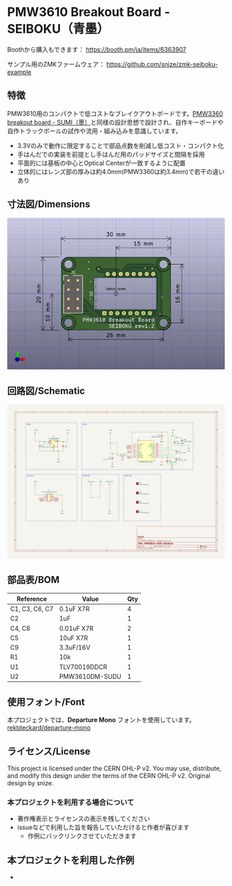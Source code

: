 # PMW3610 Breakout Board - SEIBOKU（青墨）

Boothから購入もできます： https://booth.pm/ja/items/6363907

サンプル用のZMKファームウェア： https://github.com/snize/zmk-seiboku-example

## 特徴

PMW3610用のコンパクトで低コストなブレイクアウトボードです。[PMW3360 breakout board \- SUMI（墨）](https://github.com/snize/BOB-PMW3360-SUMI)と同様の設計思想で設計され、自作キーボードや自作トラックボールの試作や流用・組み込みを意識しています。

- 3.3Vのみで動作に限定することで部品点数を削減し低コスト・コンパクト化
- 手はんだでの実装を前提とし手はんだ用のパッドサイズと間隔を採用
- 平面的には基板の中心とOptical Centerが一致するように配置
- 立体的にはレンズ部の厚みは約4.0mm(PMW3360は約3.4mm)で若干の違いあり

## 寸法図/Dimensions

![寸法図](img/BOB-PMW3610-SEIBOKU.png)

## 回路図/Schematic

![回路図](img/BOB-PMW3610-SEIBOKU.svg)

## 部品表/BOM

| Reference      | Value               | Qty |
| -------------- | ------------------- | --- |
| C1, C3, C6, C7 | 0.1uF X7R           | 4   |
| C2             | 1uF                 | 1   |
| C4, C8         | 0.01uF X7R          | 2   |
| C5             | 10uF X7R            | 1   |
| C9             | 3.3uF/16V           | 1   |
| R1             | 10k                 | 1   |
| U1             | TLV70019DDCR        | 1   |
| U2             | PMW3610DM-SUDU      | 1   |

## 使用フォント/Font

本プロジェクトでは、**Departure Mono** フォントを使用しています。[rektdeckard/departure-mono](https://github.com/rektdeckard/departure-mono)

## ライセンス/License

This project is licensed under the CERN OHL-P v2.
You may use, distribute, and modify this design under the terms of the CERN OHL-P v2.
Original design by snize.

### 本プロジェクトを利用する場合について

- 著作権表示とライセンスの表示を残してください
- issueなどで利用した旨を報告していただけると作者が喜びます
  - 作例にバックリンクさせていただきます

## 本プロジェクトを利用した作例

- 
